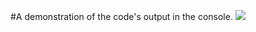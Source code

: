 #A demonstration of the code's output in the console.
![]([https://github.com/Your_Repository_Name/Your_GIF_Name.gif](https://github.com/TeMyls/Miscellaneous-/blob/main/Random%20Walker/randomwalker.gif)https://github.com/TeMyls/Miscellaneous-/blob/main/Random%20Walker/randomwalker.gif)
